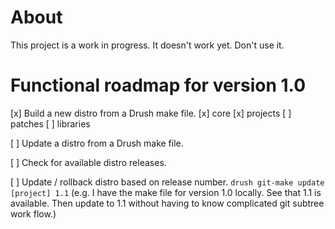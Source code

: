 About
=====

This project is a work in progress. It doesn't work yet. Don't use it.


Functional roadmap for version 1.0
====================================

 [x] Build a new distro from a Drush make file.
   [x] core
   [x] projects
   [ ] patches
   [ ] libraries

 [ ] Update a distro from a Drush make file.

 [ ] Check for available distro releases.

 [ ] Update / rollback distro based on release number. `drush git-make update [project] 1.1`
     (e.g. I have the make file for version 1.0 locally. See that 1.1 is available. Then
     update to 1.1 without having to know complicated git subtree work flow.)
